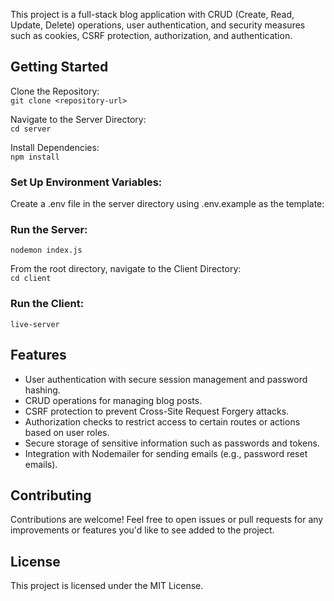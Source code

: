 This project is a full-stack blog application with CRUD (Create, Read, Update, Delete) operations, user authentication, and security measures such as cookies, CSRF protection, authorization, and authentication.

## Getting Started

Clone the Repository: <br>
`git clone <repository-url>`

Navigate to the Server Directory:<br>
`cd server`

Install Dependencies:<br>
`npm install`

### Set Up Environment Variables:

Create a .env file in the server directory using .env.example as the template:

### Run the Server:

`nodemon index.js`

From the root directory, navigate to the Client Directory:<br>
`cd client`

### Run the Client:

`live-server`

## Features

- User authentication with secure session management and password hashing.
- CRUD operations for managing blog posts.
- CSRF protection to prevent Cross-Site Request Forgery attacks.
- Authorization checks to restrict access to certain routes or actions based on user roles.
- Secure storage of sensitive information such as passwords and tokens.
- Integration with Nodemailer for sending emails (e.g., password reset emails).

## Contributing

Contributions are welcome! Feel free to open issues or pull requests for any improvements or features you'd like to see added to the project.

## License

This project is licensed under the MIT License.
